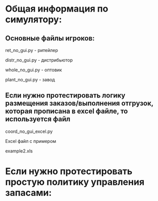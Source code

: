 # Общая информация по симулятору:
## Основные файлы игроков:

ret_no_gui.py - ритейлер

distr_no_gui.py - дистрибьютор

whole_no_gui.py - оптовик

plant_no_gui.py - завод

## Если нужно протестировать логику размещения заказов/выполнения отгрузок, которая прописана в excel файле, то используется файл 

coord_no_gui_excel.py

Excel файл с примером

example2.xls

# Если нужно протестировать простую политику управления запасами:
